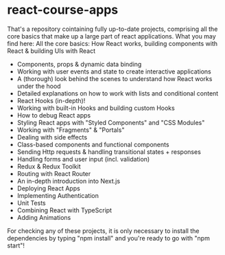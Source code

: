 # react-course-apps
That's a repository cointaining fully up-to-date projects, comprising all the core basics that make up a large part of react applications. What you may find here:
All the core basics: How React works, building components with React & building UIs with React

- Components, props & dynamic data binding
- Working with user events and state to create interactive applications
- A (thorough) look behind the scenes to understand how React works under the hood
- Detailed explanations on how to work with lists and conditional content
- React Hooks (in-depth)!
- Working with built-in Hooks and building custom Hooks
- How to debug React apps
- Styling React apps with "Styled Components" and "CSS Modules"
- Working with "Fragments" & "Portals"
- Dealing with side effects
- Class-based components and functional components
- Sending Http requests & handling transitional states + responses
- Handling forms and user input (incl. validation)
- Redux & Redux Toolkit
- Routing with React Router
- An in-depth introduction into Next.js
- Deploying React Apps
- Implementing Authentication
- Unit Tests
- Combining React with TypeScript
- Adding Animations

For checking any of these projects, it is only necessary to install the dependencies by typing "npm install" and you're ready to go with "npm start"!
